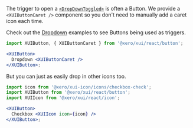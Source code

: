 The trigger to open a [`<DropDownToggled>`](#dropdown) is often a Button. We provide a `<XUIButtonCaret />` component so you don't need to manually add a caret icon each time.

Check out the [Dropdown](#dropdown) examples to see Buttons being used as triggers.

```jsx harmony
import XUIButton, { XUIButtonCaret } from '@xero/xui/react/button';

<XUIButton>
  Dropdown <XUIButtonCaret />
</XUIButton>;
```

But you can just as easily drop in other icons too.

```jsx harmony
import icon from '@xero/xui-icon/icons/checkbox-check';
import XUIButton from '@xero/xui/react/button';
import XUIIcon from '@xero/xui/react/icon';

<XUIButton>
  Checkbox <XUIIcon icon={icon} />
</XUIButton>;
```
